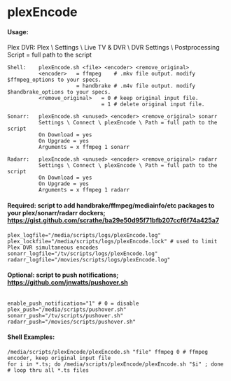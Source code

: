 # plexEncode
                            
#### Usage:
Plex DVR: Plex \ Settings \ Live TV & DVR \ DVR Settings \ Postprocessing Script = full path to the script
```
Shell:    plexEncode.sh <file> <encoder> <remove_original>
          <encoder>   = ffmpeg    # .mkv file output. modify $ffmpeg_options to your specs.
                      = handbrake # .m4v file output. modify $handbrake_options to your specs.
          <remove_original>   = 0 # keep original input file.
                              = 1 # delete original input file.

Sonarr:   plexEncode.sh <unused> <encoder> <remove_original> sonarr
          Settings \ Connect \ plexEncode \ Path = full path to the script
          On Download = yes
          On Upgrade = yes
          Arguments = x ffmpeg 1 sonarr

Radarr:   plexEncode.sh <unused> <encoder> <remove_original> radarr
          Settings \ Connect \ plexEncode \ Path = full path to the script
          On Download = yes
          On Upgrade = yes
          Arguments = x ffmpeg 1 radarr
```
#### Required: script to add handbrake/ffmpeg/mediainfo/etc packages to your plex/sonarr/radarr dockers; https://gist.github.com/scrathe/ba29e50d95f71bfb207ccf6f74a425a7
```
plex_logfile="/media/scripts/logs/plexEncode.log"
plex_lockfile="/media/scripts/logs/plexEncode.lock" # used to limit Plex DVR simultaneous encodes
sonarr_logfile="/tv/scripts/logs/plexEncode.log"
radarr_logfile="/movies/scripts/logs/plexEncode.log"
```
#### Optional: script to push notifications; https://github.com/jnwatts/pushover.sh
```           enable/disable at very bottom of script

enable_push_notification="1" # 0 = disable
plex_push="/media/scripts/pushover.sh"
sonarr_push="/tv/scripts/pushover.sh"
radarr_push="/movies/scripts/pushover.sh"
```
#### Shell Examples:
```
/media/scripts/plexEncode/plexEncode.sh "file" ffmpeg 0 # ffmpeg encoder, keep original input file
for i in *.ts; do /media/scripts/plexEncode/plexEncode.sh "$i" ; done # loop thru all *.ts files
```
